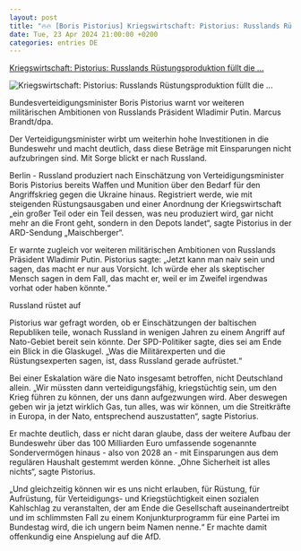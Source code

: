 ```yaml
---
layout: post
title: "🔥🔥 [Boris Pistorius] Kriegswirtschaft: Pistorius: Russlands Rüstungsproduktion füllt die ..."
date: Tue, 23 Apr 2024 21:00:00 +0200
categories: entries DE
---
```

[Kriegswirtschaft: Pistorius: Russlands Rüstungsproduktion füllt die ...](https://www.mz.de/deutschland-und-welt/deutschland/pistorius-russlands-rustungsproduktion-fullt-die-depots-3832103)

![Kriegswirtschaft: Pistorius: Russlands Rüstungsproduktion füllt die ...](https://bmg-images.forward-publishing.io/2024/04/24/6f3a9e73-ab88-4e07-a085-fac10b6838fb.jpeg?rect=0%2C37%2C2048%2C1152&w=1024)

Bundesverteidigungsminister Boris Pistorius warnt vor weiteren militärischen Ambitionen von Russlands Präsident Wladimir Putin. Marcus Brandt/dpa.

Der Verteidigungsminister wirbt um weiterhin hohe Investitionen in die Bundeswehr und macht deutlich, dass diese Beträge mit Einsparungen nicht aufzubringen sind. Mit Sorge blickt er nach Russland.

Berlin - Russland produziert nach Einschätzung von Verteidigungsminister Boris Pistorius bereits Waffen und Munition über den Bedarf für den Angriffskrieg gegen die Ukraine hinaus. Registriert werde, wie mit steigenden Rüstungsausgaben und einer Anordnung der Kriegswirtschaft „ein großer Teil oder ein Teil dessen, was neu produziert wird, gar nicht mehr an die Front geht, sondern in den Depots landet“, sagte Pistorius in der ARD-Sendung „Maischberger“.

Er warnte zugleich vor weiteren militärischen Ambitionen von Russlands Präsident Wladimir Putin. Pistorius sagte: „Jetzt kann man naiv sein und sagen, das macht er nur aus Vorsicht. Ich würde eher als skeptischer Mensch sagen in dem Fall, das macht er, weil er im Zweifel irgendwas vorhat oder haben könnte.“

Russland rüstet auf

Pistorius war gefragt worden, ob er Einschätzungen der baltischen Republiken teile, wonach Russland in wenigen Jahren zu einem Angriff auf Nato-Gebiet bereit sein könnte. Der SPD-Politiker sagte, dies sei am Ende ein Blick in die Glaskugel. „Was die Militärexperten und die Rüstungsexperten sagen, ist, dass Russland gerade aufrüstet.“

Bei einer Eskalation wäre die Nato insgesamt betroffen, nicht Deutschland allein. „Wir müssten dann verteidigungsfähig, kriegstüchtig sein, um den Krieg führen zu können, der uns dann aufgezwungen wird. Aber deswegen geben wir ja jetzt wirklich Gas, tun alles, was wir können, um die Streitkräfte in Europa, in der Nato, entsprechend auszustatten“, sagte Pistorius.

Er machte deutlich, dass er nicht daran glaube, dass der weitere Aufbau der Bundeswehr über das 100 Milliarden Euro umfassende sogenannte Sondervermögen hinaus - also von 2028 an - mit Einsparungen aus dem regulären Haushalt gestemmt werden könne. „Ohne Sicherheit ist alles nichts“, sagte Pistorius.

„Und gleichzeitig können wir es uns nicht erlauben, für Rüstung, für Aufrüstung, für Verteidigungs- und Kriegstüchtigkeit einen sozialen Kahlschlag zu veranstalten, der am Ende die Gesellschaft auseinandertreibt und im schlimmsten Fall zu einem Konjunkturprogramm für eine Partei im Bundestag wird, die ich ungern beim Namen nenne.“ Er machte damit offenkundig eine Anspielung auf die AfD.

